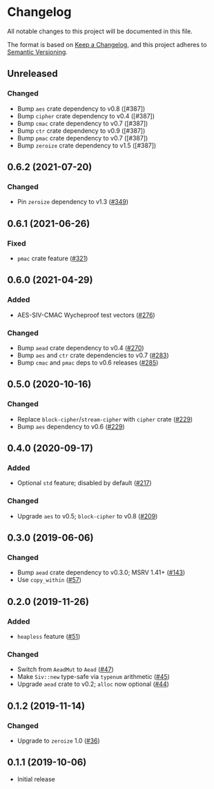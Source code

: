 # Changelog
All notable changes to this project will be documented in this file.

The format is based on [Keep a Changelog](https://keepachangelog.com/en/1.0.0/),
and this project adheres to [Semantic Versioning](https://semver.org/spec/v2.0.0.html).

## Unreleased
### Changed
- Bump `aes` crate dependency to v0.8 ([#387])
- Bump `cipher` crate dependency to v0.4 ([#387])
- Bump `cmac` crate dependency to v0.7 ([#387])
- Bump `ctr` crate dependency to v0.9 ([#387])
- Bump `pmac` crate dependency to v0.7 ([#387])
- Bump `zeroize` crate dependency to v1.5 ([#387])

## 0.6.2 (2021-07-20)
### Changed
- Pin `zeroize` dependency to v1.3 ([#349])

[#349]: https://github.com/RustCrypto/AEADs/pull/349

## 0.6.1 (2021-06-26)
### Fixed
- `pmac` crate feature ([#321])

[#321]: https://github.com/RustCrypto/AEADs/pull/321

## 0.6.0 (2021-04-29)
### Added
- AES-SIV-CMAC Wycheproof test vectors ([#276])

### Changed
- Bump `aead` crate dependency to v0.4 ([#270])
- Bump `aes` and `ctr` crate dependencies to v0.7 ([#283])
- Bump `cmac` and `pmac` deps to v0.6 releases ([#285])

[#270]: https://github.com/RustCrypto/AEADs/pull/270
[#276]: https://github.com/RustCrypto/AEADs/pull/276
[#283]: https://github.com/RustCrypto/AEADs/pull/283
[#285]: https://github.com/RustCrypto/AEADs/pull/285

## 0.5.0 (2020-10-16)
### Changed
- Replace `block-cipher`/`stream-cipher` with `cipher` crate ([#229])
- Bump `aes` dependency to v0.6 ([#229])

[#229]: https://github.com/RustCrypto/AEADs/pull/229

## 0.4.0 (2020-09-17)
### Added
- Optional `std` feature; disabled by default ([#217])

### Changed
- Upgrade `aes` to v0.5; `block-cipher` to v0.8 ([#209])

[#217]: https://github.com/RustCrypto/AEADs/pull/217
[#209]: https://github.com/RustCrypto/AEADs/pull/209

## 0.3.0 (2019-06-06)
### Changed
- Bump `aead` crate dependency to v0.3.0; MSRV 1.41+ ([#143])
- Use `copy_within` ([#57])

[#143]: https://github.com/RustCrypto/AEADs/pull/143
[#57]: https://github.com/RustCrypto/AEADs/pull/57

## 0.2.0 (2019-11-26)
### Added
- `heapless` feature ([#51])

### Changed
- Switch from `AeadMut` to `Aead` ([#47])
- Make `Siv::new` type-safe via `typenum` arithmetic ([#45])
- Upgrade `aead` crate to v0.2; `alloc` now optional ([#44])

[#51]: https://github.com/RustCrypto/AEADs/pull/51
[#47]: https://github.com/RustCrypto/AEADs/pull/47
[#45]: https://github.com/RustCrypto/AEADs/pull/45
[#44]: https://github.com/RustCrypto/AEADs/pull/44

## 0.1.2 (2019-11-14)
### Changed
- Upgrade to `zeroize` 1.0 ([#36])

[#36]: https://github.com/RustCrypto/AEADs/pull/36

## 0.1.1 (2019-10-06)

- Initial release
